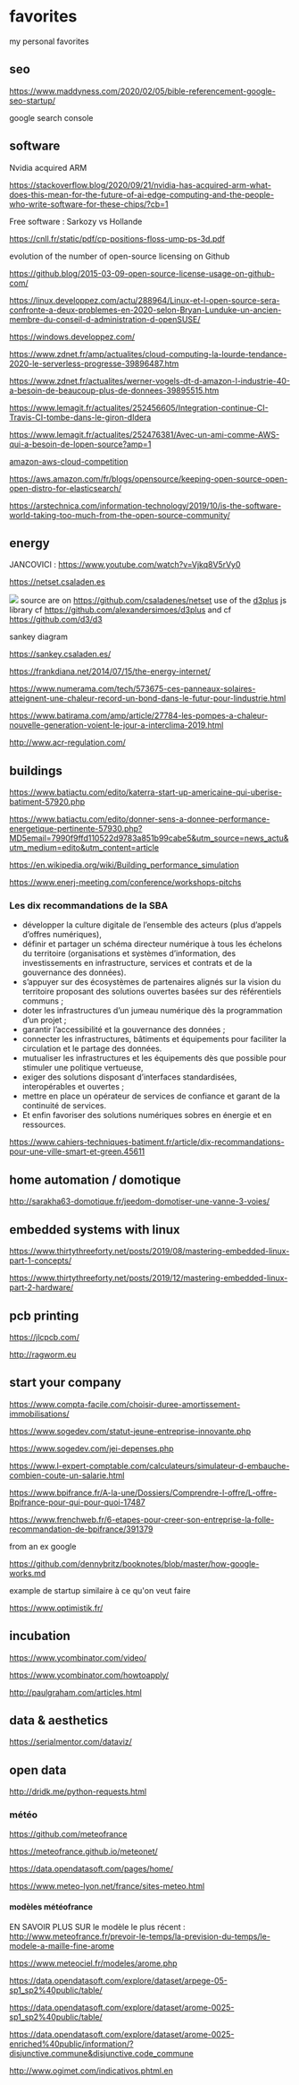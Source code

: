# favorites
my personal favorites

## seo

https://www.maddyness.com/2020/02/05/bible-referencement-google-seo-startup/

google search console

## software

Nvidia acquired ARM 

https://stackoverflow.blog/2020/09/21/nvidia-has-acquired-arm-what-does-this-mean-for-the-future-of-ai-edge-computing-and-the-people-who-write-software-for-these-chips/?cb=1

Free software : Sarkozy vs Hollande

https://cnll.fr/static/pdf/cp-positions-floss-ump-ps-3d.pdf

evolution of the number of open-source licensing on Github

https://github.blog/2015-03-09-open-source-license-usage-on-github-com/

https://linux.developpez.com/actu/288964/Linux-et-l-open-source-sera-confronte-a-deux-problemes-en-2020-selon-Bryan-Lunduke-un-ancien-membre-du-conseil-d-administration-d-openSUSE/

https://windows.developpez.com/

https://www.zdnet.fr/amp/actualites/cloud-computing-la-lourde-tendance-2020-le-serverless-progresse-39896487.htm

https://www.zdnet.fr/actualites/werner-vogels-dt-d-amazon-l-industrie-40-a-besoin-de-beaucoup-plus-de-donnees-39895515.htm

https://www.lemagit.fr/actualites/252456605/Integration-continue-CI-Travis-CI-tombe-dans-le-giron-dIdera

https://www.lemagit.fr/actualites/252476381/Avec-un-ami-comme-AWS-qui-a-besoin-de-lopen-source?amp=1

[amazon-aws-cloud-competition](AWS_vs_opensource.md)

https://aws.amazon.com/fr/blogs/opensource/keeping-open-source-open-open-distro-for-elasticsearch/

https://arstechnica.com/information-technology/2019/10/is-the-software-world-taking-too-much-from-the-open-source-community/


## energy

JANCOVICI : https://www.youtube.com/watch?v=Vjkq8V5rVy0

https://netset.csaladen.es

![](images/energy.png)
source are on https://github.com/csaladenes/netset
use of the [d3plus](https://d3plus.org/) js library cf https://github.com/alexandersimoes/d3plus and cf https://github.com/d3/d3

sankey diagram

https://sankey.csaladen.es/


https://frankdiana.net/2014/07/15/the-energy-internet/

https://www.numerama.com/tech/573675-ces-panneaux-solaires-atteignent-une-chaleur-record-un-bond-dans-le-futur-pour-lindustrie.html

https://www.batirama.com/amp/article/27784-les-pompes-a-chaleur-nouvelle-generation-voient-le-jour-a-interclima-2019.html

http://www.acr-regulation.com/

## buildings

https://www.batiactu.com/edito/katerra-start-up-americaine-qui-uberise-batiment-57920.php

https://www.batiactu.com/edito/donner-sens-a-donnee-performance-energetique-pertinente-57930.php?MD5email=7990f9ffd110522d9783a851b99cabe5&utm_source=news_actu&utm_medium=edito&utm_content=article

https://en.wikipedia.org/wiki/Building_performance_simulation

https://www.enerj-meeting.com/conference/workshops-pitchs


### Les dix recommandations de la SBA
- développer la culture digitale de l’ensemble des acteurs (plus d’appels d’offres numériques), 
- définir et partager un schéma directeur numérique à tous les échelons du territoire (organisations et systèmes d’information, des investissements en infrastructure, services et contrats et de la gouvernance des données). 
- s’appuyer sur des écosystèmes de partenaires alignés sur la vision du territoire proposant des solutions ouvertes basées sur des référentiels communs ; 
- doter les infrastructures d’un jumeau numérique dès la programmation d’un projet ; 
- garantir l’accessibilité et la gouvernance des données ; 
- connecter les infrastructures, bâtiments et équipements pour faciliter la circulation et le partage des données. 
- mutualiser les infrastructures et les équipements dès que possible pour stimuler une politique vertueuse, 
- exiger des solutions disposant d’interfaces standardisées, interopérables et ouvertes ; 
- mettre en place un opérateur de services de confiance et garant de la continuité de services. 
- Et enfin favoriser des solutions numériques sobres en énergie et en ressources.

https://www.cahiers-techniques-batiment.fr/article/dix-recommandations-pour-une-ville-smart-et-green.45611

## home automation / domotique

http://sarakha63-domotique.fr/jeedom-domotiser-une-vanne-3-voies/

## embedded systems with linux

https://www.thirtythreeforty.net/posts/2019/08/mastering-embedded-linux-part-1-concepts/

https://www.thirtythreeforty.net/posts/2019/12/mastering-embedded-linux-part-2-hardware/

## pcb printing

https://jlcpcb.com/

http://ragworm.eu

## start your company 

https://www.compta-facile.com/choisir-duree-amortissement-immobilisations/

https://www.sogedev.com/statut-jeune-entreprise-innovante.php

https://www.sogedev.com/jei-depenses.php

https://www.l-expert-comptable.com/calculateurs/simulateur-d-embauche-combien-coute-un-salarie.html

https://www.bpifrance.fr/A-la-une/Dossiers/Comprendre-l-offre/L-offre-Bpifrance-pour-qui-pour-quoi-17487

https://www.frenchweb.fr/6-etapes-pour-creer-son-entreprise-la-folle-recommandation-de-bpifrance/391379

from an ex google

https://github.com/dennybritz/booknotes/blob/master/how-google-works.md

example de startup similaire à ce qu'on veut faire

https://www.optimistik.fr/

## incubation

https://www.ycombinator.com/video/

https://www.ycombinator.com/howtoapply/

http://paulgraham.com/articles.html

## data & aesthetics

https://serialmentor.com/dataviz/

## open data

http://dridk.me/python-requests.html

### météo

https://github.com/meteofrance

https://meteofrance.github.io/meteonet/

https://data.opendatasoft.com/pages/home/

https://www.meteo-lyon.net/france/sites-meteo.html

#### modèles météofrance

EN SAVOIR PLUS SUR le modèle le plus récent : http://www.meteofrance.fr/prevoir-le-temps/la-prevision-du-temps/le-modele-a-maille-fine-arome

https://www.meteociel.fr/modeles/arome.php

https://data.opendatasoft.com/explore/dataset/arpege-05-sp1_sp2%40public/table/

https://data.opendatasoft.com/explore/dataset/arome-0025-sp1_sp2%40public/table/

https://data.opendatasoft.com/explore/dataset/arome-0025-enriched%40public/information/?disjunctive.commune&disjunctive.code_commune

http://www.ogimet.com/indicativos.phtml.en
